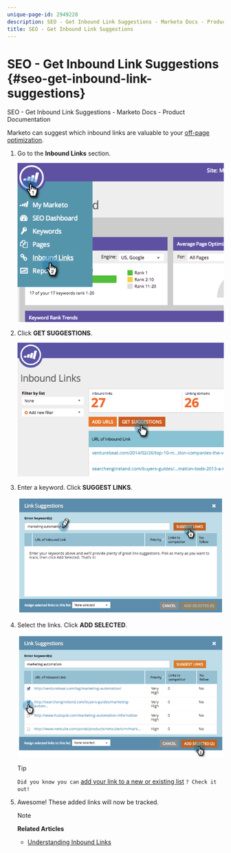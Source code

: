 ```yaml
---
unique-page-id: 2949228
description: SEO - Get Inbound Link Suggestions - Marketo Docs - Product Documentation
title: SEO - Get Inbound Link Suggestions
---
```


# SEO - Get Inbound Link Suggestions {#seo-get-inbound-link-suggestions}

SEO - Get Inbound Link Suggestions - Marketo Docs - Product Documentation

Marketo can suggest which inbound links are valuable to your [off-page optimization](../../../../../welcome-to-marketo-docs/product-docs/additional-apps/seo/understanding-seo/understanding-search-engine-optimization.md).

1. Go to the **Inbound Links** section.

   ![](assets/image2014-9-18-13-3a20-3a44.png)

1. Click **GET SUGGESTIONS**. 

   ![](assets/image2014-9-18-13-3a21-3a8.png)

1. Enter a keyword. Click **SUGGEST LINKS**.

   ![](assets/image2014-9-18-13-3a21-3a31.png)

1. Select the links. Click **ADD SELECTED**. 

   ![](assets/image2014-9-18-13-3a21-3a40.png)

   >[!TIP]
   >
   >`Did you know you can` [add your link to a new or existing list](seo-add/remove-an-inbound-link-url-from-a-list.md) `? Check it out!`

1. Awesome! These added links will now be tracked.

   >[!NOTE]
   >
   >**Related Articles**
   >
   >    
   >    
   >    * [Understanding Inbound Links](seo-understanding-inbound-links.md)
   >    
   >

